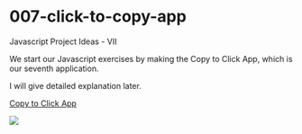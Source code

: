 # 007-click-to-copy-app

Javascript Project Ideas - VII

We start our Javascript exercises by making the Copy to Click App, which is our seventh application.

I will give detailed explanation later.

<a href="https://click-to-copy-app.netlify.app/" target="_blank">Copy to Click App</a>

<a href="https://www.linkpicture.com/view.php?img=LPic627fc72b9e42f1444066051"><img src="https://www.linkpicture.com/q/Screenshot-from-2022-05-14-18-13-31.png" type="image"></a>
